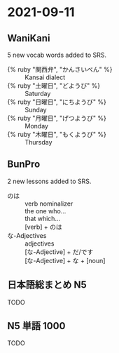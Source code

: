 # 2021-09-11

## WaniKani

5 new vocab words added to SRS.

<dl>
  <div>
    <dt>{% ruby "関西弁", "かんさいべん" %}</dt>
    <dd>Kansai dialect</dd>
  </div>
  <div>
    <dt>{% ruby "土曜日", "どようび" %}</dt>
    <dd>Saturday</dd>
  </div>
  <div>
    <dt>{% ruby "日曜日", "にちようび" %}</dt>
    <dd>Sunday</dd>
  </div>
  <div>
    <dt>{% ruby "月曜日", "げつようび" %}</dt>
    <dd>Monday</dd>
  </div>
  <div>
    <dt>{% ruby "木曜日", "もくようび" %}</dt>
    <dd>Thursday</dd>
  </div>
</dl>

## BunPro

2 new lessons added to SRS.

<dl>
  <div>
    <dt>のは</dt>
    <dd>verb nominalizer</dd>
    <dd>the one who...</dd>
    <dd>that which...</dd>
    <dd>[verb] + のは</dd>
  </div>
  <div>
    <dt>な-Adjectives</dt>
    <dd>adjectives</dd>
    <dd>[な-Adjective] + だ/です</dd>
    <dd>[な-Adjective] + な + [noun]</dd>
  </div>
</dl>

## 日本語総まとめ N5

TODO

## N5 単語 1000

TODO
